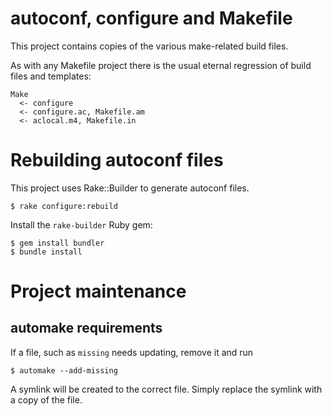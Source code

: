 # autoconf, configure and Makefile

This project contains copies of the various make-related build files.

As with any Makefile project there is the usual eternal regression of
build files and templates:

```
Make
  <- configure
  <- configure.ac, Makefile.am
  <- aclocal.m4, Makefile.in
```

# Rebuilding autoconf files

This project uses Rake::Builder to generate autoconf files.

```shell
$ rake configure:rebuild
```

Install the `rake-builder` Ruby gem:

```
$ gem install bundler
$ bundle install
```

# Project maintenance

## automake requirements

If a file, such as `missing` needs updating, remove it and run

```shell
$ automake --add-missing
```

A symlink will be created to the correct file. Simply replace the symlink
with a copy of the file.
